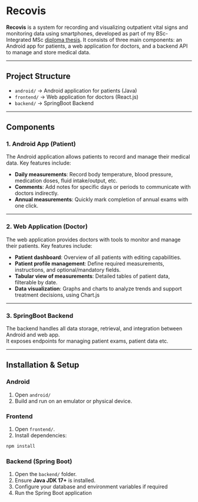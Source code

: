 # Recovis

**Recovis** is a system for recording and visualizing outpatient vital signs and monitoring data using smartphones, developed as part of my BSc-Integrated MSc [diploma thesis](https://polynoe.lib.uniwa.gr/xmlui/handle/11400/7332).
It consists of three main components: an Android app for patients, a web application for doctors, and a backend API to manage and store medical data.

---

## Project Structure

- `android/`  → Android application for patients (Java)
- `frontend/` → Web application for doctors (React.js)
- `backend/`  → SpringBoot Backend


---

## Components

### 1. Android App (Patient)
The Android application allows patients to record and manage their medical data. Key features include:

- **Daily measurements**: Record body temperature, blood pressure, medication doses, fluid intake/output, etc.  
- **Comments**: Add notes for specific days or periods to communicate with doctors indirectly.  
- **Annual measurements**: Quickly mark completion of annual exams with one click.


---

### 2. Web Application (Doctor)
The web application provides doctors with tools to monitor and manage their patients. Key features include:

- **Patient dashboard**: Overview of all patients with editing capabilities.  
- **Patient profile management**: Define required measurements, instructions, and optional/mandatory fields.  
- **Tabular view of measurements**: Detailed tables of patient data, filterable by date.  
- **Data visualization**: Graphs and charts to analyze trends and support treatment decisions, using Chart.js

---

### 3. SpringBoot Backend
The backend handles all data storage, retrieval, and integration between Android and web app.  
It exposes endpoints for managing patient exams, patient data etc.

---

## Installation & Setup

### Android
1. Open `android/`  
2. Build and run on an emulator or physical device.  

### Frontend
1. Open `frontend/`. 
2. Install dependencies:
```bash
npm install
```

### Backend (Spring Boot)
1. Open the `backend/` folder.  
2. Ensure **Java JDK 17+** is installed.  
3. Configure your database and environment variables if required
4. Run the Spring Boot application

